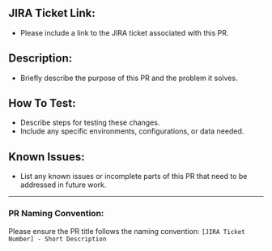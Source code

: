 ## JIRA Ticket Link:
- Please include a link to the JIRA ticket associated with this PR.

## Description:
- Briefly describe the purpose of this PR and the problem it solves.

## How To Test:
- Describe steps for testing these changes.
- Include any specific environments, configurations, or data needed.

## Known Issues:
- List any known issues or incomplete parts of this PR that need to be addressed in future work.

---

### PR Naming Convention:
Please ensure the PR title follows the naming convention: `[JIRA Ticket Number] - Short Description`
